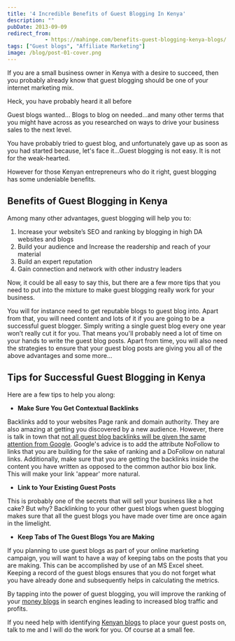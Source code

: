 ```yaml
---
title: '4 Incredible Benefits of Guest Blogging In Kenya'
description: ""
pubDate: 2013-09-09
redirect_from:
            - https://mahinge.com/benefits-guest-blogging-kenya-blogs/
tags: ["Guest blogs", "Affiliate Marketing"]
image: /blog/post-01-cover.png
---
```

If you are a small business owner in Kenya with a desire to succeed, then you probably already know that guest blogging should be one of your internet marketing mix.

Heck, you have probably heard it all before

Guest blogs wanted... Blogs to blog on needed...and many other terms that you might have across as you researched on ways to drive your business sales to the next level.

You have probably tried to guest blog, and unfortunately gave up as soon as you had started because, let's face it...Guest blogging is not easy. It is not for the weak-hearted.

However for those Kenyan entrepreneurs who do it right, guest blogging has some undeniable benefits.

## Benefits of Guest Blogging in Kenya

Among many other advantages, guest blogging will help you to:

1.  Increase your website’s SEO and ranking by blogging in high DA websites and blogs
2.  Build your audience and Increase the readership and reach of your material
3.  Build an expert reputation
4.  Gain connection and network with other industry leaders

Now, it could be all easy to say this, but there are a few more tips that you need to put into the mixture to make guest blogging really work for your business.

You will for instance need to get reputable blogs to guest blog into. Apart from that, you will need content and lots of it if you are going to be a successful guest blogger. Simply writing a single guest blog every one year won’t really cut it for you. That means you'll probably need a lot of time on your hands to write the guest blog posts. Apart from time, you will also need the strategies to ensure that your guest blog posts are giving you all of the above advantages and some more...

## Tips for Successful Guest Blogging in Kenya

Here are a few tips to help you along:

- **Make Sure You Get Contextual Backlinks**

Backlinks add to your websites Page rank and domain authority. They are also amazing at getting you discovered by a new audience. However, there is talk in town that [not all guest blog backlinks will be given the same attention from Google](https://mahinge.com/wp-content/uploads/2013/09/google-guest-blogging-for-links-you-better-nofollow-those-links-166218 "Guest blogs wanted"). Google's advice is to add the attribute NoFollow to links that you are building for the sake of ranking and a DoFollow on natural links. Additionally, make sure that you are getting the backlinks inside the content you have written as opposed to the common author bio box link. This will make your link 'appear' more natural.

- **Link to Your Existing Guest Posts**

This is probably one of the secrets that will sell your business like a hot cake? But why? Backlinking to your other guest blogs when guest blogging makes sure that all the guest blogs you have made over time are once again in the limelight.

- **Keep Tabs of The Guest Blogs You are Making**

If you planning to use guest blogs as part of your online marketing campaign, you will want to have a way of keeping tabs on the posts that you are making. This can be accomplished by use of an MS Excel sheet. Keeping a record of the guest blogs ensures that you do not forget what you have already done and subsequently helps in calculating the metrics.

By tapping into the power of guest blogging, you will improve the ranking of your [money blogs](https://mahinge.com/fully-monetize-blog-kenya/) in search engines leading to increased blog traffic and profits.

If you need help with identifying [Kenyan blogs](https://mahinge.com/fully-monetize-blog-kenya/) to place your guest posts on, talk to me and I will do the work for you. Of course at a small fee.
